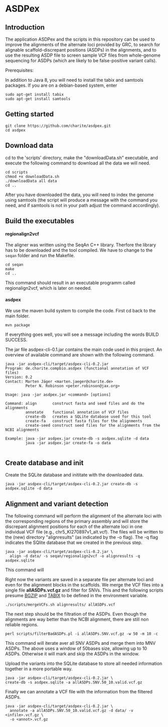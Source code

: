 # ASDPex

## Introduction

The application ASDPex and the scripts in this repository can be used to improve the alignments of the alternate loci provided by GRC, to search for alignable scaffold-discrepant positions (ASDPs) in the alignments, and to use the resulting ASDP file to screen sample VCF files from whole-genome sequencing for ASDPs (which are likely to be false-positive variant calls).

Prerequisites:

In addition to Java 8, you will need to install the tabix and samtools packages. If you are on a debian-based system, enter

```
sudo apt-get install tabix
sudo apt-get install samtools
```

## Getting started

```
git clone https://github.com/charite/asdpex.git
cd asdpex
```


## Download data
cd to the 'scripts' directory, make the "downloadData.sh" executable, and execute the following command to download all the data we will need.

```
cd scripts
chmod +x downloadData.sh
./downloadData all data
cd ..
```
After you have downloaded the data, you will need to index the genome using samtools (the script will produce a message with the command you need, and if samtools is not in your path adjust the command accordingly).

## Build the executables

#### regionalign2vcf
The aligner was written using the SeqAn C++ library. Therfore the library has to be downloaded and the tool compiled. We have to change to the `seqan` folder and run the Makefile.
```
cd seqan
make
cd ..
```
This command should result in an executable programm called regionalign2vcf, which is later on needed.

#### asdpex
We use the maven build system to compile the code. First cd back to the main folder.
```
mvn package
```
If everything goes well, you will see a message including the words BUILD SUCCESS.

The jar file asdpex-cli-0.1.jar contains the main code used in this project. An overview of available command are shown with the following command.
```
java -jar asdpex-cli/target/asdpex-cli-0.2.jar
Program: de.charite.compbio.asdpex (functional annotation of VCF files)
Version: 0.2
Contact: Marten Jäger <marten.jaeger@charite.de>
         Peter N. Robinson <peter.robinson@jax.org>

Usage: java -jar asdpex.jar <command> [options]

Command: align       construct fasta and seed files and do the alignments
         annotate    functional annotation of VCF files
         create-db   creates a SQLite database used for this tool
         create-fa   construct fasta files for the alignments
         create-seed construct seed files for the alignments from the NCBI alignments

Example: java -jar asdpex.jar create-db -s asdpex.sqlite -d data
         java -jar asdpex.jar create-fa -o data


```


## Create database and init
Create the SQLite database and inititate with the downloaded data.

```
java -jar asdpex-cli/target/asdpex-cli-0.2.jar create-db -s asdpex.sqlite -d data
```



## Alignment and variant detection
The following command will perform the alignment of the alternate loci with the corresponding regions of the primary assembly
and will store the discrepant alignment positions for each of the alternate loci in one individual VCF file (e.g., chr5_KI270897v1_alt.vcf). The files will be written to the (new) directory "alignresults" (as indicated by the -o flag). The -q flag indicates the SQlite database that we created in the previous step.

```
java -jar asdpex-cli/target/asdpex-cli-0.2.jar \
  align -d data/ -s seqan/regionalign2vcf -o alignresults -q asdpex.sqlite
```
This command will 


Right now the variants are saved in a separate file per alternate loci and even for the alignment blocks in the scaffolds. We merge the VCF files into a single file __allASDPs.vcf.gz__ and filter for SNVs. This and the following scripts
presume [BGZIP](https://github.com/samtools/htslib "htslib repository") and [TABIX](https://github.com/samtools/htslib "htslib repository") to be defined in the environment variable.
```
./scripts/mergeVCFs.sh alignresults/ allASDPs.vcf
```

The next step should be the filtration of the ASDPs. Even though the alignments are way better than the NCBI alignment, there are still non reliable regions.
```
perl scripts/filterBadASDPs.pl -i allASDPs.SNV.vcf.gz -w 50 -m 10 -c
```
This command will iterate aver all SNV ASDPs and merge them into MNV ASDPs. The above uses a window of 50bases size, allowing up to 10 ASDPs. Otherwise it will mark and skip the ASDPs in the window.

Upload the variants into the SQLite database to store all needed information together in a more portable way.
```
java -jar asdpex-cli/target/asdpex-cli-0.2.jar \
create-db -s asdpex.sqlite -a allASDPs.SNV.50_10.valid.vcf.gz
```

Finally we can annotate a VCF file with the information from the filtered ASDPs.
```
java -jar asdpex-cli/target/asdpex-cli-0.2.jar \
  annotate -a allASDPs.SNV.50_10.valid.vcf.gz -d data/ -v <infile>.vcf.gz \
  -o <annot>.vcf.gz
```
